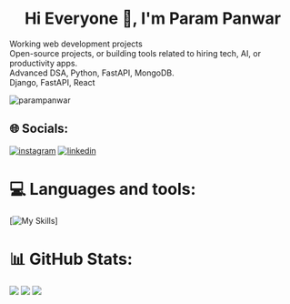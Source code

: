 <h1 align="center">Hi Everyone 👋, I'm Param Panwar</h1>
<p align="left">Working web development projects<br>Open-source projects, or building tools related to hiring tech, AI, or productivity apps.<br>Advanced DSA, Python, FastAPI, MongoDB.<br>Django, FastAPI, React</p>

<p align="left"> <img src="https://komarev.com/ghpvc/?username=parampanwar&label=Profile%20views&color=0e75b6&style=flat" alt="parampanwar" /> </p>

## 🌐 Socials:
[![instagram](https://skillicons.dev/icons?i=instagram)](https://instagram.com/parampanwar36) [![linkedin](https://skillicons.dev/icons?i=linkedin)](https://linkedin.com/in/parampanwar)

# 💻 Languages and tools:
[![My Skills](https://skillicons.dev/icons?i=c,cpp,js,html,css,nodejs,react,django,git,github,nextjs,netlify,vercel,vscode)]

# 📊 GitHub Stats:
![](https://github-readme-stats.vercel.app/api?username=parampanwar&theme=light&hide_border=true&include_all_commits=false&count_private=true)
![](https://nirzak-streak-stats.vercel.app/?user=parampanwar&theme=light&hide_border=true)
![](https://github-readme-stats.vercel.app/api/top-langs/?username=parampanwar&theme=light&hide_border=true&include_all_commits=false&count_private=true&layout=compact)

